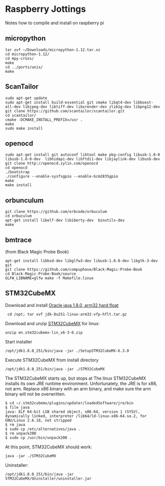 # Raspberry Jottings
Notes how to compile and install on raspberry pi
## micropython
	tar xvf ~/Downloads/micropython-1.12.tar.xz
	cd micropython-1.12/
	cd mpy-cross/
	make
	cd ../ports/unix/
	make
	
## ScanTailor
	sudo apt-get update
	sudo apt-get install build-essential git cmake libqt4-dev libboost-all-dev libjpeg-dev libtiff-dev libxrender-dev zlib1g-dev libpng12-dev 
	git clone https://github.com/scantailor/scantailor.git
	cd scantailor/
	cmake -DCMAKE_INSTALL_PREFIX=/usr .
	make
	sudo make install

## openocd
	sudo apt-get install git autoconf libtool make pkg-config libusb-1.0-0 libusb-1.0-0-dev  libhidapi-dev libftdi1-dev libjaylink-dev libusb-dev
	git clone http://openocd.zylin.com/openocd
	cd openocd
	./bootstrap
	./configure --enable-sysfsgpio --enable-bcm2835gpio
	make
	make install
	
## orbunculum

```
git clone https://github.com/orbcode/orbuculum
cd orbuculum
apt-get install libelf-dev libiberty-dev  binutils-dev
make 
```	

## bmtrace

(from Black Magic Probe Book)

```
apt-get install libbsd-dev libglfw3-dev libusb-1.0.0-dev libgtk-3-dev git
git clone https://github.com/compuphase/Black-Magic-Probe-Book
cd Black-Magic-Probe-Book/source
GLFW_LIBNAME=glfw make -f Makefile.linux
```

## STM32CubeMX

Download and install [Oracle java 1.8.0, arm32 hard float](https://www.oracle.com/java/technologies/javase/javase-jdk8-downloads.html)
```
 cd /opt; tar xvf jdk-8u251-linux-arm32-vfp-hflt.tar.gz
```
Download and unzip [STM32CubeMX](https://www.st.com/en/development-tools/stm32cubemx.html) for linux:
```
unzip en.stm32cubemx-lin_v6-3-0.zip
```
Start installer
```
/opt/jdk1.8.0_251/bin/java -jar ./SetupSTM32CubeMX-6.3.0
```
Execute STM32CubeMX from install directory
```
/opt/jdk1.8.0_251/bin/java -jar ./STM32CubeMX
```
The STM32CubeMX starts up, but stops at The linux STM32CubeMX installs its own JRE runtime environment. Unfortunately, the JRE is for x86, not arm. Replace x86 binary with an arm binary, and make sure the arm binary will not be overwritten.
```
$ cd ~/.stm32cubemx/plugins/updater/loadedSoftware/jre/bin
$ file java
java: ELF 64-bit LSB shared object, x86-64, version 1 (SYSV), dynamically linked, interpreter /lib64/ld-linux-x86-64.so.2, for GNU/Linux 2.6.18, not stripped
$ rm java
$ sudo cp /etc/alternatives/java .
$ rm unpack200
$ sudo cp /usr/bin/unpack200 .
```
At this point, STM32CubeMX should work:
```
java -jar ./STM32CubeMX
```


Uninstaller:
```
/opt/jdk1.8.0_251/bin/java -jar STM32CubeMX/Uninstaller/uninstaller.jar
```
